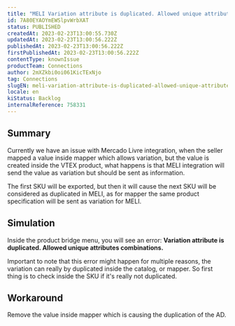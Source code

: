 ```yaml
---
title: "MELI Variation attribute is duplicated. Allowed unique attributes combinations."
id: 7A80EYAOYmEWSlpvWrbXAT
status: PUBLISHED
createdAt: 2023-02-23T13:00:55.730Z
updatedAt: 2023-02-23T13:00:56.222Z
publishedAt: 2023-02-23T13:00:56.222Z
firstPublishedAt: 2023-02-23T13:00:56.222Z
contentType: knownIssue
productTeam: Connections
author: 2mXZkbi0oi061KicTExNjo
tag: Connections
slugEN: meli-variation-attribute-is-duplicated-allowed-unique-attributes-combinations
locale: en
kiStatus: Backlog
internalReference: 758331
---
```


## Summary



Currently we have an issue with Mercado Livre integration, when the seller mapped a value inside mapper which allows variation, but the value is created inside the VTEX product, what happens is that MELI integration will send the value as variation but should be sent as information.

The first SKU will be exported, but then it will cause the next SKU will be considered as duplicated in MELI, as for mapper the same product specification will be sent as variation for MELI.


##

## Simulation



Inside the product bridge menu, you will see an error: **Variation attribute is duplicated. Allowed unique attributes combinations.**

Important to note that this error might happen for multiple reasons, the variation can really by duplicated inside the catalog, or mapper. So first thing is to check inside the SKU if it's really not duplicated.


##

## Workaround



Remove the value inside mapper which is causing the duplication of the AD.





